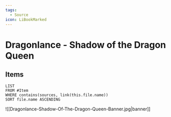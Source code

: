 ```yaml
---
tags:
  - Source
icon: LiBookMarked
---
```


# Dragonlance - Shadow of the Dragon Queen

## Items

```dataview
LIST
FROM #Item 
WHERE contains(sources, link(this.file.name))
SORT file.name ASCENDING
```

![[Dragonlance-Shadow-Of-The-Dragon-Queen-Banner.jpg|banner]]
